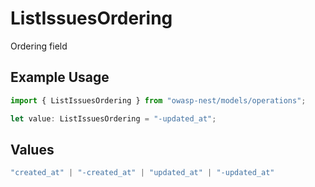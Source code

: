 # ListIssuesOrdering

Ordering field

## Example Usage

```typescript
import { ListIssuesOrdering } from "owasp-nest/models/operations";

let value: ListIssuesOrdering = "-updated_at";
```

## Values

```typescript
"created_at" | "-created_at" | "updated_at" | "-updated_at"
```